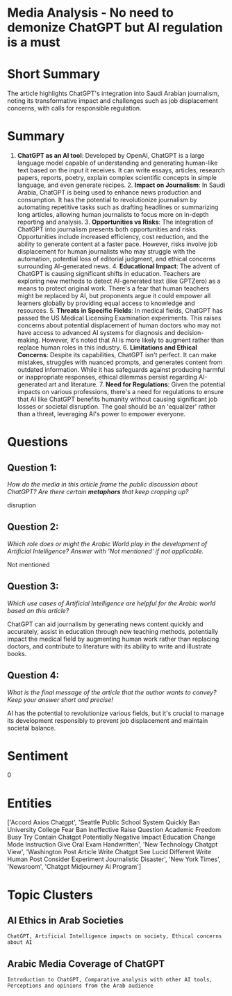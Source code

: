 # Media Analysis - No need to demonize ChatGPT but AI regulation is a must

# Short Summary
The article highlights ChatGPT's integration into Saudi Arabian journalism, noting its transformative impact and challenges such as job displacement concerns, with calls for responsible regulation.

# Summary
1. **ChatGPT as an AI tool**: Developed by OpenAI, ChatGPT is a large language model capable of understanding and generating human-like text based on the input it receives. It can write essays, articles, research papers, reports, poetry, explain complex scientific concepts in simple language, and even generate recipes. 2. **Impact on Journalism**: In Saudi Arabia, ChatGPT is being used to enhance news production and consumption. It has the potential to revolutionize journalism by automating repetitive tasks such as drafting headlines or summarizing long articles, allowing human journalists to focus more on in-depth reporting and analysis. 3. **Opportunities vs Risks**: The integration of ChatGPT into journalism presents both opportunities and risks. Opportunities include increased efficiency, cost reduction, and the ability to generate content at a faster pace. However, risks involve job displacement for human journalists who may struggle with the automation, potential loss of editorial judgment, and ethical concerns surrounding AI-generated news. 4. **Educational Impact**: The advent of ChatGPT is causing significant shifts in education. Teachers are exploring new methods to detect AI-generated text (like GPTZero) as a means to protect original work. There's a fear that human teachers might be replaced by AI, but proponents argue it could empower all learners globally by providing equal access to knowledge and resources. 5. **Threats in Specific Fields**: In medical fields, ChatGPT has passed the US Medical Licensing Examination experiments. This raises concerns about potential displacement of human doctors who may not have access to advanced AI systems for diagnosis and decision-making. However, it's noted that AI is more likely to augment rather than replace human roles in this industry. 6. **Limitations and Ethical Concerns**: Despite its capabilities, ChatGPT isn't perfect. It can make mistakes, struggles with nuanced prompts, and generates content from outdated information. While it has safeguards against producing harmful or inappropriate responses, ethical dilemmas persist regarding AI-generated art and literature. 7. **Need for Regulations**: Given the potential impacts on various professions, there's a need for regulations to ensure that AI like ChatGPT benefits humanity without causing significant job losses or societal disruption. The goal should be an 'equalizer' rather than a threat, leveraging AI's power to empower everyone.

# Questions
## Question 1:
*How do the media in this article frame the public discussion about ChatGPT? Are there certain **metaphors** that keep cropping up?*

disruption
## Question 2:
*Which role does or might the Arabic World play in the development of Artificial Intelligence? Answer with 'Not mentioned' if not applicable.*

Not mentioned
## Question 3:
*Which use cases of Artificial Intelligence are helpful for the Arabic world based on this article?*

ChatGPT can aid journalism by generating news content quickly and accurately, assist in education through new teaching methods, potentially impact the medical field by augmenting human work rather than replacing doctors, and contribute to literature with its ability to write and illustrate books.
## Question 4:
*What is the final message of the article that the author wants to convey? Keep your answer short and precise!*

AI has the potential to revolutionize various fields, but it's crucial to manage its development responsibly to prevent job displacement and maintain societal balance.

# Sentiment
0

# Entities
['Accord Axios Chatgpt', 'Seattle Public School System Quickly Ban University College Fear Ban Ineffective Raise Question Academic Freedom Busy Try Contain Chatgpt Potentially Negative Impact Education Change Mode Instruction Give Oral Exam Handwritten', 'New Technology Chatgpt View', 'Washington Post Article Write Chatgpt See Lucid Different Write Human Post Consider Experiment Journalistic Disaster', 'New York Times', 'Newsroom', 'Chatgpt Midjourney Ai Program']

# Topic Clusters
## AI Ethics in Arab Societies
	ChatGPT, Artificial Intelligence impacts on society, Ethical concerns about AI
## Arabic Media Coverage of ChatGPT
	Introduction to ChatGPT, Comparative analysis with other AI tools, Perceptions and opinions from the Arab audience

